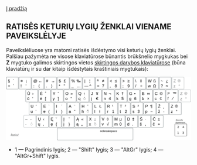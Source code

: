[Į pradžią](../README.md)

RATISĖS KETURIŲ LYGIŲ ŽENKLAI VIENAME PAVEIKSLĖLYJE
---------------------------------------------------

Paveikslėliuose yra matomi ratisės išdėstymo visi keturių lygių ženklai. Palšiau pažymėta ne visose klaviatūrose būnantis brūkšnelio mygkukas bei __Z__ mygtuko galimos skirtingos vietos [skirtingos darybos klaviatūrose](docs/images/Physical_keyboard_layouts_comparison_ANSI_ISO_variant.png) (būna klaviatūrų ir su dar kitaip išdėstytais kraštiniais mygtukais):

![Ratisės išdėstymas](images/lek_ratise_layout.png)

- 1 — Pagrindinis lygis; 2 — "Shift" lygis; 3 — "AltGr" lygis; 4 — "AltGr+Shift" lygis.
